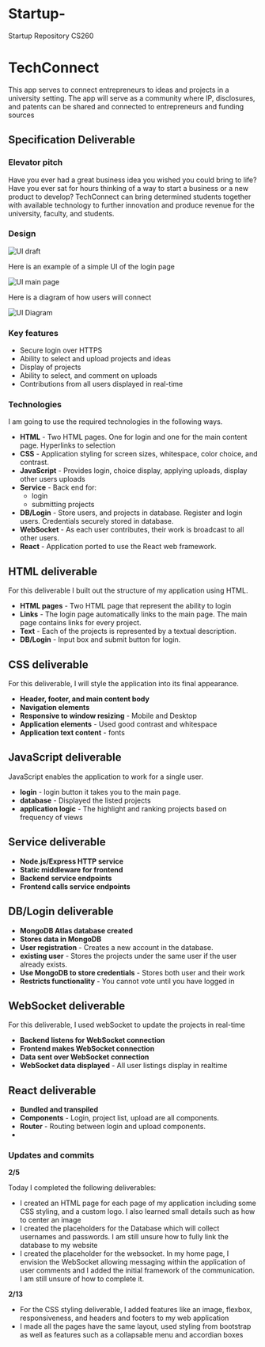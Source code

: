 # Startup-
Startup Repository CS260


# TechConnect

This app serves to connect entrepreneurs to ideas and projects in a university setting. The app will serve as a community where IP, disclosures, and patents can be shared and connected to entrepreneurs and funding sources 

## Specification Deliverable


### Elevator pitch

Have you ever had a great business idea you wished you could bring to life? Have you ever sat for hours thinking of a way to start a business or a new product to develop? TechConnect can bring determined students together with available technology to further innovation and produce revenue for the university, faculty, and students.

### Design

![UI draft](https://github.com/aearl23/Startup-/assets/64229908/f6962ee9-30ec-4764-82c6-4bee29dbecc8)

Here is an example of a simple UI of the login page 

![UI main page](https://github.com/aearl23/Startup-/assets/64229908/dc1ba53b-03b2-462d-a051-b1b2f96db19a)

Here is a diagram of how users will connect 

![UI Diagram](https://github.com/aearl23/Startup-/assets/64229908/c52f6448-0d7d-4958-a9a1-513d8d6f8d7e)



### Key features

- Secure login over HTTPS
- Ability to select and upload projects and ideas
- Display of projects 
- Ability to select, and comment on uploads
- Contributions from all users displayed in real-time


### Technologies

I am going to use the required technologies in the following ways.

- **HTML** - Two HTML pages. One for login and one for the main content page. Hyperlinks to selection
- **CSS** - Application styling for screen sizes, whitespace, color choice, and contrast.
- **JavaScript** - Provides login, choice display, applying uploads, display other users uploads
- **Service** - Back end for: 
  - login
  - submitting projects
- **DB/Login** - Store users, and projects in database. Register and login users. Credentials securely stored in database. 
- **WebSocket** - As each user contributes, their work is broadcast to all other users.
- **React** - Application ported to use the React web framework.

## HTML deliverable

For this deliverable I built out the structure of my application using HTML.

- **HTML pages** - Two HTML page that represent the ability to login
- **Links** - The login page automatically links to the main page. The main page contains links for every project.
- **Text** - Each of the projects is represented by a textual description.
- **DB/Login** - Input box and submit button for login. 

## CSS deliverable

For this deliverable, I will style the application into its final appearance.

- **Header, footer, and main content body**
- **Navigation elements** 
- **Responsive to window resizing** - Mobile and Desktop
- **Application elements** - Used good contrast and whitespace
- **Application text content** - fonts


## JavaScript deliverable

JavaScript enables the application to work for a single user.

- **login** - login button it takes you to the main page.
- **database** - Displayed the listed projects 
- **application logic** - The highlight and ranking projects based on frequency of views

  
## Service deliverable

- **Node.js/Express HTTP service** 
- **Static middleware for frontend** 
- **Backend service endpoints** 
- **Frontend calls service endpoints** 

## DB/Login deliverable

- **MongoDB Atlas database created**
- **Stores data in MongoDB** 
- **User registration** - Creates a new account in the database.
- **existing user** - Stores the projects under the same user if the user already exists.
- **Use MongoDB to store credentials** - Stores both user and their work
- **Restricts functionality** - You cannot vote until you have logged in

## WebSocket deliverable

For this deliverable, I used webSocket to update the projects in real-time

- **Backend listens for WebSocket connection**
- **Frontend makes WebSocket connection** 
- **Data sent over WebSocket connection** 
- **WebSocket data displayed** - All user listings display in realtime

## React deliverable

- **Bundled and transpiled** 
- **Components** - Login, project list, upload are all components.
- **Router** - Routing between login and upload components.
- 


### Updates and commits 

**2/5**

Today I completed the following deliverables:

- I created an HTML page for each page of my application including some CSS styling, and a custom logo. I also learned small details such as how to center an image
- I created the placeholders for the Database which will collect usernames and passwords. I am still unsure how to fully link the database to my website
- I created the placeholder for the websocket. In my home page, I envision the WebSocket allowing messaging within the application of user comments and I added
  the initial framework of the communication. I am still unsure of how to complete it.

**2/13**

- For the CSS styling deliverable, I added features like an image, flexbox, responsiveness, and headers and footers to my web application 
- I made all the pages have the same layout, used styling from bootstrap as well as features such as a collapsable menu and accordian boxes 

